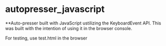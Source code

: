 # autopresser_javascript

**Auto-presser built with JavaScript ustilizing the KeyboardEvent API.  This was built with the intention of using it in the browser console.

For testing, use test.html in the browser
